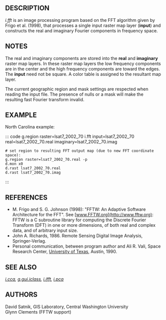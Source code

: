 ## DESCRIPTION

*i.fft* is an image processing program based on the FFT algorithm given
by Frigo et al. (1998), that processes a single input raster map layer
(**input**) and constructs the real and imaginary Fourier components in
frequency space.

## NOTES

The real and imaginary components are stored into the **real** and
**imaginary** raster map layers. In these raster map layers the low
frequency components are in the center and the high frequency components
are toward the edges. The **input** need not be square. A color table is
assigned to the resultant map layer.

The current geographic region and mask settings are respected when
reading the input file. The presence of nulls or a mask will make the
resulting fast Fourier transform invalid.

## EXAMPLE

North Carolina example:

::: code
    g.region raster=lsat7_2002_70
    i.fft input=lsat7_2002_70 real=lsat7_2002_70.real imaginary=lsat7_2002_70.imag

    # set region to resulting FFT output map (due to new FFT coordinate space):
    g.region raster=lsat7_2002_70.real -p
    d.mon x0
    d.rast lsat7_2002_70.real
    d.rast lsat7_2002_70.imag
:::

## REFERENCES

-   M. Frigo and S. G. Johnson (1998): \"FFTW: An Adaptive Software
    Architecture for the FFT\". See [www.FFTW.org](http://www.fftw.org):
    FFTW is a C subroutine library for computing the Discrete Fourier
    Transform (DFT) in one or more dimensions, of both real and complex
    data, and of arbitrary input size.
-   John A. Richards, 1986. Remote Sensing Digital Image Analysis,
    Springer-Verlag.
-   Personal communication, between program author and Ali R. Vali,
    Space Research Center, [University of Texas](http://www.utexas.edu),
    Austin, 1990.

## SEE ALSO

*[i.cca](i.cca.html), [g.gui.iclass](g.gui.iclass.html),
[i.ifft](i.ifft.html), [i.pca](i.pca.html)*

## AUTHORS

David Satnik, GIS Laboratory, Central Washington University\
Glynn Clements (FFTW support)
